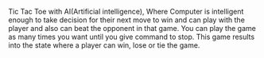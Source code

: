 Tic Tac Toe with AI(Artificial intelligence), Where Computer is intelligent enough to take decision for their next move to win and can play with the player and also can beat the opponent in that game. You can play the game as many times you want until you give command to stop. This game results into the state where a player can win, lose or tie the
game.
